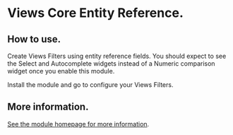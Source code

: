 # Views Core Entity Reference.

## How to use.

Create Views Filters using entity reference fields. You should expect
to see the Select and Autocomplete widgets instead of a Numeric comparison
widget once you enable this module.

Install the module and go to configure your Views Filters.

## More information.

[See the module homepage for more information](https://www.drupal.org/project/views_core_entity_reference).